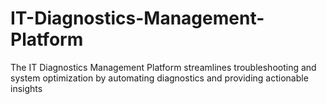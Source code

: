 # IT-Diagnostics-Management-Platform
The IT Diagnostics Management Platform streamlines troubleshooting and system optimization by automating diagnostics and providing actionable insights
